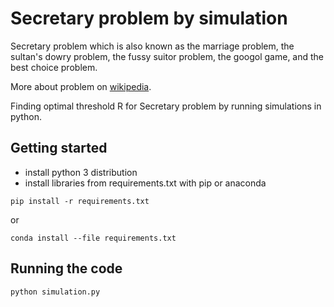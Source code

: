 # Secretary problem by simulation

Secretary problem which is also known as the marriage problem, the sultan's dowry problem, the fussy suitor problem, the googol game, and the best choice problem.


More about problem on [wikipedia](https://en.wikipedia.org/wiki/Secretary_problem).

Finding optimal threshold R for Secretary problem by running simulations in python.

## Getting started

* install python 3 distribution
* install libraries from requirements.txt with pip or anaconda

```
pip install -r requirements.txt
```
or
```
conda install --file requirements.txt
```



## Running the code

```
python simulation.py
```
